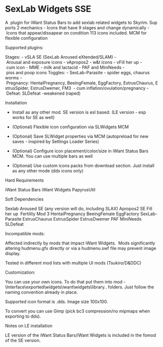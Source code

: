 SexLab Widgets SSE
=======================

A  plugin for iWant Status Bars to add sexlab related widgets to Skyrim. Supports 2 mechanics
- Icons that have 9 stages and change dynamically
- Icons that appear/dissapear on condition
113 icons included.
MCM for flexible configuration


Supported plugins: 

Stages:
- vSLA SE (SexLab Aroused eXtended/SLAM) - Arousal and exposure icons
- vApropos2 - w&t icons
- vFill her up - cum icon
- MME - milk and lactacid
- PAF and MiniNeeds - piss and poop icons
Toggles:
- SexLab-Parasite - spider eggs, chaurus worms
- Pregnancy: HentaiPregnancy, BeeingFemale, EggFactory, EstrusChaurus, EstrusSpider, EstrusDwemer, FM3  - cum inflation/ovulation/pregnancy
- Defeat: SLDefeat -weakened (raped)




Installation

- Install as any other mod. SE version is esl based. (LE version - esp works for SE as well)

- (Optional) Flexible icon configuration via SLWidgets MCM 

- (Optional) Save SLWidget properties via MCM (autopreload for new saves - inspired by Settings Loader Series)

- (Optional) Configure icon placement/color/size in iWant Status Bars MCM. You can use multiple bars as well

- (Optional) Use custom icons packs from download section. Just install as any other mode (dds icons only)



Hard Requirements

iWant Status Bars
iWant Widgets
PapyrusUtil


Soft Dependencies

Sexlab Aroused SE (any version will do, including SLAX)
Apropos2 SE
Fill her up 
Fertility Mod 3
HentaiPregnancy
BeeingFemale
EggFactory
SexLab-Parasite
EstrusChaurus
EstrusSpider
EstrusDwemer
PAF
MiniNeeds
SLDefeat



Incompatible mods:

Affected indirectly by mods that impact iWant Widgets.  Mods significantly altering hudmenu.gfx directly or via a hudmenu.swf file may prevent image display.

Tested in different mod lists with multiple UI mods (Tsukiro/D&DDC)



Customization:

You can use your own icons. To do that put them into mod -  \Interface\exported\widgets\iwant\widgets\library\.. folders. Just follow the naming convention already in place.

Supported icon format is .dds. Image size 100x100. 

To convert you can use Gimp (pick bc3 compression/no mipmaps when exporting to dds).



Notes on LE installation

LE version of the iWant Status Bars/iWant Widgets is included in the fomod of the SE version. 

